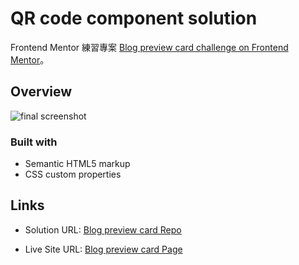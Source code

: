 # QR code component solution

Frontend Mentor 練習專案
[Blog preview card challenge on Frontend Mentor](https://www.frontendmentor.io/challenges/blog-preview-card-ckPaj01IcS)。

## Overview

![final screenshot](/assets/images/active-states.png)

### Built with

- Semantic HTML5 markup
- CSS custom properties

## Links

- Solution URL: [Blog preview card Repo](https://github.com/Ana000701/Blog-preview-card.git)

- Live Site URL: [Blog preview card Page](https://ana000701.github.io/Blog-preview-card/)
